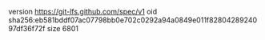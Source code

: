 version https://git-lfs.github.com/spec/v1
oid sha256:eb581bddf07ac07798bb0e702c0292a94a0849e011f8280428924097df36f72f
size 6801
